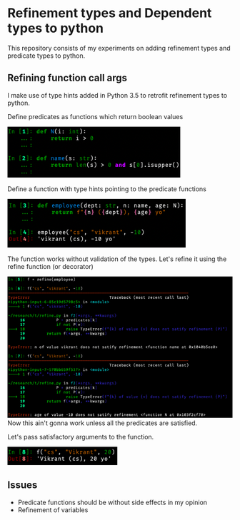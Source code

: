 # Refinement types and Dependent types to python

This repository consists of my experiments on adding
refinement types and predicate types to python.

## Refining function call args

I make use of type hints added in Python 3.5 to
retrofit refinement types to python.

Define predicates as functions which return boolean values

![](./img/1_preds.png)

Define a function with type hints pointing to the predicate functions

![](./img/2_func.png)

The function works without validation of the types. Let's refine
it using the refine function (or decorator)

![](./img/3_typeerrors.png)
Now this ain't gonna work unless all the predicates are satisfied.

Let's pass satisfactory arguments to the function.

![](./img/4_correct.png)

## Issues

- Predicate functions should be without side effects in my opinion
- Refinement of variables

